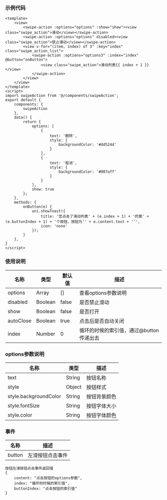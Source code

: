 
### 示例代码
```
<template>
	<view>
		<swipe-action :options="options" :show="show"><view class="swipe_action">滑动</view></swipe-action>
		<swipe-action :options="options" disabled><view class="swipe_action">禁止滑动</view></swipe-action>
		<view v-for="(item, index) of 3" :key="index" class="swipe_action_list">
			<swipe-action :options="options3" :index="index" @button="onButton">
				<view class="swipe_action">滑动列表{{ index + 1 }}</view>
			</swipe-action>
		</view>
	</view>
</template>
<script>
import swipeAction from '@/components/swipeAction';
export default {
	components: {
		swipeAction
	},
	data() {
		return {
			options: [
				{
					text: '删除',
					style: {
						backgroundColor: '#dd524d'
					}
				},
				{
					text: '取消',
					style: {
						backgroundColor: '#007aff'
					}
				}
			],
			show: true
		};
	},
	methods: {
		onButton(e) {
			uni.showToast({
				title: '您点击了滑动列表' + (e.index + 1) + '的第' + (e.buttonIndex + 1) + '个按钮，按钮为‘' + e.content.text + '’',
				icon: 'none'
			});
		}
	},
}
</script>
```


### 使用说明
| 名称      | 类型            | 默认值         | 描述              |
| ----------|--------------- | ------------- | -------------------|
| options   | Array          | []            | 查看options参数说明 |
| disabled  | Boolean        | false         | 是否禁止滑动        |
| show      | Boolean        | false         | 是否打开            |
| autoClose | Boolean        | true          | 点击后是否自动关闭   |
| index     | Number         | 0             | 循环的时候的索引值，通过@button传递出去   |

### options参数说明
| 名称                    | 类型            | 描述              |
| ------------------------|--------------- | -------------------|
| text                    | String         | 按钮名称           |
| style                   | Object         | 按钮样式           |
| style.backgroundColor   | String         | 按钮背景颜色        |
| style.fontSize          | String         | 按钮字体大小        |
| style.color             | String         | 按钮字体颜色   |

### 事件
| 名称             | 描述                      |
| -----------------| --------------------------|
| button           | 左滑按钮点击事件           |

```
按钮左滑按钮点击事件返回值
{
	content: "点击按钮的options参数",
	index: "循环的时候的索引值",
	buttonIndex: "点击按钮的索引值"
}
```